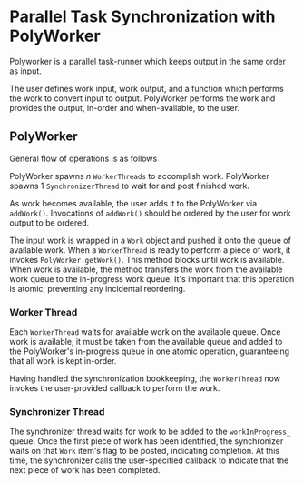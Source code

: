 # Parallel Task Synchronization with PolyWorker

Polyworker is a parallel task-runner which keeps output in the same order as
input.

The user defines work input, work output, and a function which performs the work
to convert input to output. PolyWorker performs the work and provides the
output, in-order and when-available, to the user.

## PolyWorker

General flow of operations is as follows

PolyWorker spawns *n* `WorkerThreads` to accomplish work.
PolyWorker spawns 1 `SynchronizerThread` to wait for and post finished work.

As work becomes available, the user adds it to the PolyWorker via `addWork()`.
Invocations of `addWork()` should be ordered by the user for work output to be
ordered.

The input work is wrapped in a `Work` object and pushed it onto the queue of
available work. When a `WorkerThread` is ready to perform a piece of work, it
invokes `PolyWorker.getWork()`. This method blocks until work is available. When
work is available, the method transfers the work from the available work queue
to the in-progress work queue. It's important that this operation is atomic,
preventing any incidental reordering.

### Worker Thread

Each `WorkerThread` waits for available work on the available queue. Once work
is available, it must be taken from the available queue and added to the
PolyWorker's in-progress queue in one atomic operation, guaranteeing that all
work is kept in-order.

Having handled the synchronization bookkeeping, the `WorkerThread` now invokes
the user-provided callback to perform the work.

### Synchronizer Thread

The synchronizer thread waits for work to be added to the `workInProgress_`
queue. Once the first piece of work has been identified, the synchronizer waits
on that `Work` item's flag to be posted, indicating completion. At this time,
the synchronizer calls the user-specified callback to indicate that the next
piece of work has been completed.